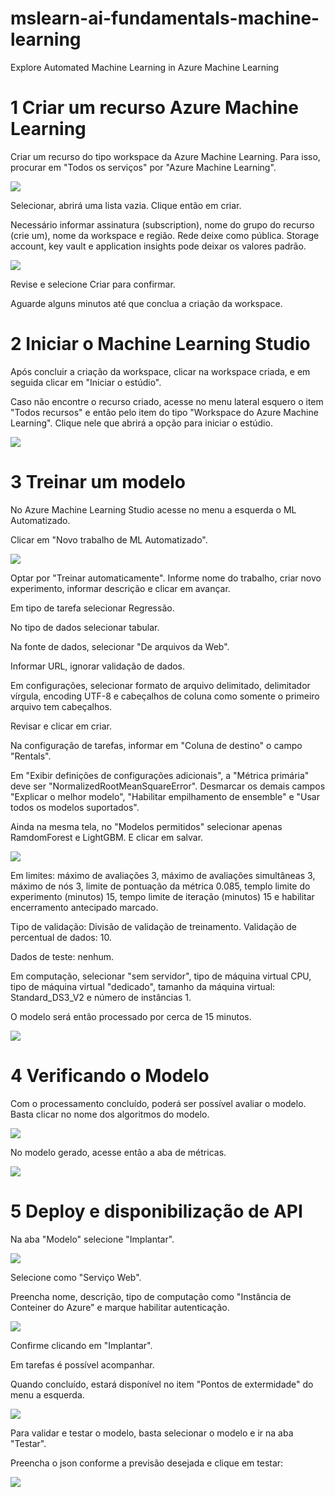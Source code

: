 # mslearn-ai-fundamentals-machine-learning

Explore Automated Machine Learning in Azure Machine Learning

# 1 Criar um recurso Azure Machine Learning

Criar um recurso do tipo workspace da Azure Machine Learning. Para isso, procurar em "Todos os serviços" por "Azure Machine Learning".

![](https://raw.githubusercontent.com/henriquebjr/mslearn-ai-fundamentals-machine-learning/main/images/image1.png)

Selecionar, abrirá uma lista vazia. Clique então em criar.

Necessário informar assinatura (subscription), nome do grupo do recurso (crie um), nome da workspace e região. Rede deixe como pública. Storage account, key vault e application insights pode deixar os valores padrão.

![](https://raw.githubusercontent.com/henriquebjr/mslearn-ai-fundamentals-machine-learning/main/images/image2.png)


Revise e selecione Criar para confirmar.

Aguarde alguns minutos até que conclua a criação da workspace.

# 2 Iniciar o Machine Learning Studio

Após concluir a criação da workspace, clicar na workspace criada, e em seguida clicar em "Iniciar o estúdio".

Caso não encontre o recurso criado, acesse no menu lateral esquero o item "Todos recursos" e então pelo item do tipo "Workspace do Azure Machine Learning". Clique nele que abrirá a opção para iniciar o estúdio.

![](https://raw.githubusercontent.com/henriquebjr/mslearn-ai-fundamentals-machine-learning/main/images/image3.png)


# 3 Treinar um modelo

No Azure Machine Learning Studio acesse no menu a esquerda o ML Automatizado.

Clicar em "Novo trabalho de ML Automatizado".

![](https://raw.githubusercontent.com/henriquebjr/mslearn-ai-fundamentals-machine-learning/main/images/image4.png)


Optar por "Treinar automaticamente". Informe nome do trabalho, criar novo experimento, informar descrição e clicar em avançar.

Em tipo de tarefa selecionar Regressão.

No tipo de dados selecionar tabular.

Na fonte de dados, selecionar "De arquivos da Web".

Informar URL, ignorar validação de dados.

Em configurações, selecionar formato de arquivo delimitado, delimitador vírgula, encoding UTF-8 e cabeçalhos de coluna como somente o primeiro arquivo tem cabeçalhos.

Revisar e clicar em criar.

Na configuração de tarefas, informar em "Coluna de destino" o campo "Rentals".

Em "Exibir definições de configurações adicionais", a "Métrica primária" deve ser "NormalizedRootMeanSquareError". Desmarcar os demais campos "Explicar o melhor modelo", "Habilitar empilhamento de ensemble" e "Usar todos os modelos suportados".

Ainda na mesma tela, no "Modelos permitidos" selecionar apenas RamdomForest e LightGBM. E clicar em salvar.

![](https://raw.githubusercontent.com/henriquebjr/mslearn-ai-fundamentals-machine-learning/main/images/image5.png)


Em limites: máximo de avaliações 3, máximo de avaliações simultâneas 3, máximo de nós 3, limite de pontuação da métrica 0.085, templo limite do experimento (minutos) 15, tempo limite de iteração (minutos) 15 e habilitar encerramento antecipado marcado.

Tipo de validação: Divisão de validação de treinamento. Validação de percentual de dados: 10.

Dados de teste: nenhum.

Em computação, selecionar "sem servidor", tipo de máquina virtual CPU, tipo de máquina virtual "dedicado", tamanho da máquina virtual: Standard_DS3_V2 e número de instâncias 1.

O modelo será então processado por cerca de 15 minutos.

![](https://raw.githubusercontent.com/henriquebjr/mslearn-ai-fundamentals-machine-learning/main/images/image6.png)


# 4 Verificando o Modelo

Com o processamento concluído, poderá ser possível avaliar o modelo. Basta clicar no nome dos algoritmos do modelo.

![](https://raw.githubusercontent.com/henriquebjr/mslearn-ai-fundamentals-machine-learning/main/images/image7.png)


No modelo gerado, acesse então a aba de métricas.

![](https://raw.githubusercontent.com/henriquebjr/mslearn-ai-fundamentals-machine-learning/main/images/image8.png)


# 5 Deploy e disponibilização de API

Na aba "Modelo" selecione "Implantar".

![](https://raw.githubusercontent.com/henriquebjr/mslearn-ai-fundamentals-machine-learning/main/images/image9.png)


Selecione como "Serviço Web".

Preencha nome, descrição, tipo de computação como "Instância de Conteiner do Azure" e marque habilitar autenticação.

![](https://raw.githubusercontent.com/henriquebjr/mslearn-ai-fundamentals-machine-learning/main/images/image10.png)

Confirme clicando em "Implantar".

Em tarefas é possível acompanhar.

Quando concluído, estará disponível no item "Pontos de extermidade" do menu a esquerda.

![](https://raw.githubusercontent.com/henriquebjr/mslearn-ai-fundamentals-machine-learning/main/images/image11.png)


Para validar e testar o modelo, basta selecionar o modelo e ir na aba "Testar".

Preencha o json conforme a previsão desejada e clique em testar:

![](https://raw.githubusercontent.com/henriquebjr/mslearn-ai-fundamentals-machine-learning/main/images/image12.png)



